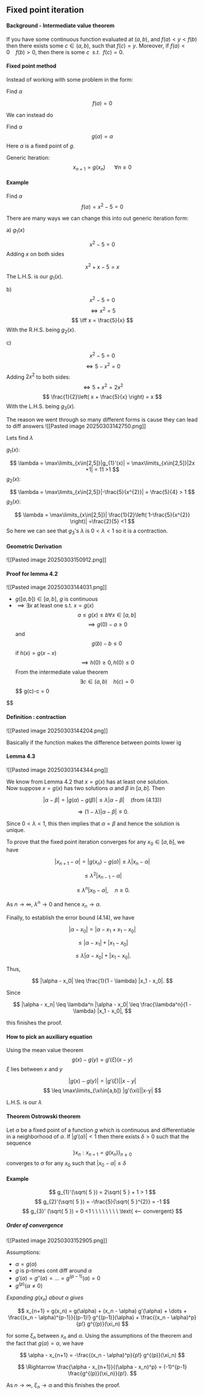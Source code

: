 
## Fixed point iteration

#### Background - Intermediate value theorem

If you have some continuous function evaluated at $(a,b)$, and $f(a)<y<f(b)$ then there exists some $c \in (a,b)$, such that $f(c) = y$. Moreover, if $f(a)<0 \ \ \ \ f(b) > 0$, then there is some $c \ \ s.t. \ \ f(c) = 0$.

#### Fixed point method

Instead of working with some problem in the form:

Find $\alpha$

$$
f(\alpha) = 0
$$

We can instead do 

Find $\alpha$
$$
g(\alpha) = \alpha
$$
Here $\alpha$ is a fixed point of $g$.

Generic Iteration:
$$
x_{n+1} = g(x_{n}) \ \ \ \ \ \ \forall n \geq 0
$$
#### Example

Find $\alpha$ $$
f(\alpha) = x^{2} - 5 = 0
$$

There are many ways we can change this into out generic iteration form:


a) $g_{1}(x)$

$$
x^{2} - 5 = 0
$$
Adding $x$ on both sides

$$
x^{2} + x - 5 = x
$$
The L.H.S. is our $g_{1}(x)$.

b)$$
x^{2} - 5 = 0
$$
$$
\iff x^{2} = 5
$$
$$
\iff x = \frac{5}{x}
$$
With the R.H.S. being $g_{2}(x)$.

c)

$$
x^{2}-5=0
$$
$$
\iff 5 -x^{2} = 0
$$
Adding $2x^{2}$ to both sides:
$$
\iff 5 + x^{2} = 2x^{2}
$$
$$
\frac{1}{2}\left( x + \frac{5}{x} \right) = x
$$
With the L.H.S. being $g_{3}(x)$.

The reason we went through so many different forms is cause they can lead to diff answers
![[Pasted image 20250303142750.png]]

Lets find $\lambda$

$g_{1}(x)$:

$$
\lambda = \max\limits_{x\in[2,5]}|g_{1}'(x)| = \max\limits_{x\in[2,5]}|2x +1| = 11 >1
$$
$g_{2}(x)$:

$$
\lambda = \max\limits_{x\in[2,5]}|-\frac{5}{x^{2}}| = \frac{5}{4} > 1
$$
$g_{3} ( x)$:

$$
\lambda = \max\limits_{x\in[2,5]}| \frac{1}{2}\left( 1-\frac{5}{x^{2}} \right)| =\frac{2}{5} <1
$$
So here we can see that $g_{3}$'s $\lambda$ is $0<\lambda<1$ so it is a contraction.

#### Geometric Derivation

![[Pasted image 20250303150912.png]]
#### Proof for lemma 4.2

![[Pasted image 20250303144031.png]]

- $g([a,b]) \in [a,b]$, $g$ is continuous
- $\implies \exists x$ at least one s.t. $x = g(x)$
$$
a \leq g(x) \leq b \forall x \in[a,b]
$$
$$
\implies g(0) - a \geq 0
$$
and $$
g(b) - b \leq 0
$$
if $h(x) = g(x - x)$
$$
\implies h(0) \geq 0, h(0) \leq 0
$$
From the intermediate value theorem
$$
\exists c \in(a,b) \ \ \ \ h (c) = 0
$$
$$
g(c)-c = 0

$$
#### Definition : contraction

![[Pasted image 20250303144204.png]]

Basically if the function makes the difference between points lower ig

#### Lemma 4.3

![[Pasted image 20250303144344.png]]

We know from Lemma 4.2 that $x = g(x)$ has at least one solution.  
Now suppose $x = g(x)$ has two solutions $\alpha$ and $\beta$ in $[a, b]$. Then  

$$
|\alpha - \beta| = |g(\alpha) - g(\beta)| \leq \lambda |\alpha - \beta| \quad \text{(from (4.13))}
$$

$$
\Rightarrow (1 - \lambda)|\alpha - \beta| \leq 0.
$$

Since $0 < \lambda < 1$, this then implies that $\alpha = \beta$ and hence the solution is unique.  

To prove that the fixed point iteration converges for any $x_0 \in [a, b]$, we have  

$$
|x_{n+1} - \alpha| = |g(x_n) - g(\alpha)| \leq \lambda |x_n - \alpha|
$$

$$
\leq \lambda^2 |x_{n-1} - \alpha|
$$

$$
\leq \lambda^n |x_0 - \alpha|, \quad n \geq 0.
$$

As $n \to \infty$, $\lambda^n \to 0$ and hence $x_n \to \alpha$.  

Finally, to establish the error bound (4.14), we have  

$$
|\alpha - x_0| = |\alpha - x_1 + x_1 - x_0|
$$

$$
\leq |\alpha - x_1| + |x_1 - x_0|
$$

$$
\leq \lambda |\alpha - x_0| + |x_1 - x_0|.
$$

Thus,  

$$
|\alpha - x_0| \leq \frac{1}{1 - \lambda} |x_1 - x_0|.
$$

Since  

$$
|\alpha - x_n| \leq \lambda^n |\alpha - x_0| \leq \frac{\lambda^n}{1 - \lambda} |x_1 - x_0|,
$$

this finishes the proof.  


#### How to pick an auxiliary equation

Using the mean value theorem $$
g(x) - g(y) = g'(\xi)(x - y)
$$
$\xi$ lies between $x$ and $y$

$$
|g(x) - g(y)| = |g'(\xi)||x-y|
$$
$$
\leq \max\limits_{\xi\in[a,b]} |g'(\xi)||x-y|
$$

L.H.S. is our $\lambda$

#### Theorem Ostrowski theorem

Let $\alpha$ be a fixed point of a function $g$ which is continuous and differentiable in a neighborhood of $\alpha$. If $|g'(\alpha)|<1$ then there exists $\delta > 0$ such that the sequence $$
\}x_{n}: x_{n+1} = g(x_{n})\}_{n\geq 0}
$$
converges to $\alpha$ for any $x_{0}$ such that $|x_{0} - \alpha| \leq \delta$


#### Example

$$
g_{1}'(\sqrt{ 5 }) = 2\sqrt{ 5 } + 1 > 1
$$
$$
g_{2}'(\sqrt{ 5 }) = -\frac{5}{\sqrt{ 5 }^{2}} = -1
$$
$$
g_{3}' (\sqrt{ 5 }) = 0 <1 \ \ \ \ \ \ \ \ \text{     <-- convergent}
$$
##### Order of convergence

![[Pasted image 20250303152905.png]]

Assumptions:
- $\alpha = g(\alpha)$
- $g$ is p-times cont diff around $\alpha$
- $g'(\alpha) = g''(\alpha) = \dots = g^{(p-1)}(\alpha) = 0$
- $g^{(p)}( \alpha \neq 0)$


*Expanding* $g(x_n)$ *about* $\alpha$ *gives* 

$$
x_{n+1} = g(x_n) = g(\alpha) + (x_n - \alpha) g'(\alpha) + \dots + \frac{(x_n - \alpha)^{p-1}}{(p-1)!} g^{(p-1)}(\alpha) + \frac{(x_n - \alpha)^p}{p!} g^{(p)}(\xi_n)
$$

for some $\xi_n$ between $x_n$ and $\alpha$. Using the assumptions of the theorem and the fact that $g(\alpha) = \alpha$, we have  

$$
\alpha - x_{n+1} = -\frac{(x_n - \alpha)^p}{p!} g^{(p)}(\xi_n)
$$

$$
\Rightarrow \frac{\alpha - x_{n+1}}{(\alpha - x_n)^p} = (-1)^{p-1} \frac{g^{(p)}(\xi_n)}{p!}.
$$

As $n \to \infty$, $\xi_n \to \alpha$ and this finishes the proof.  
